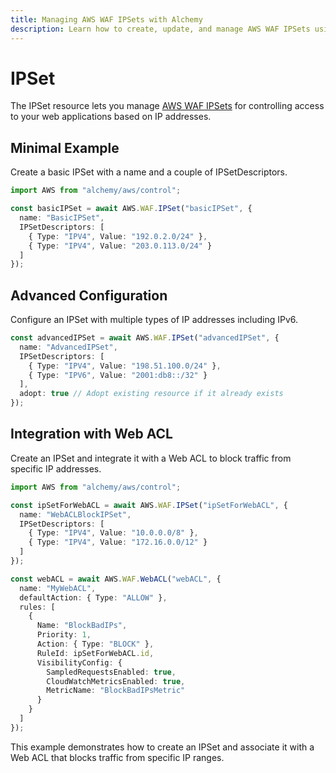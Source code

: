 ```yaml
---
title: Managing AWS WAF IPSets with Alchemy
description: Learn how to create, update, and manage AWS WAF IPSets using Alchemy Cloud Control.
---
```


# IPSet

The IPSet resource lets you manage [AWS WAF IPSets](https://docs.aws.amazon.com/waf/latest/userguide/) for controlling access to your web applications based on IP addresses.

## Minimal Example

Create a basic IPSet with a name and a couple of IPSetDescriptors.

```ts
import AWS from "alchemy/aws/control";

const basicIPSet = await AWS.WAF.IPSet("basicIPSet", {
  name: "BasicIPSet",
  IPSetDescriptors: [
    { Type: "IPV4", Value: "192.0.2.0/24" },
    { Type: "IPV4", Value: "203.0.113.0/24" }
  ]
});
```

## Advanced Configuration

Configure an IPSet with multiple types of IP addresses including IPv6.

```ts
const advancedIPSet = await AWS.WAF.IPSet("advancedIPSet", {
  name: "AdvancedIPSet",
  IPSetDescriptors: [
    { Type: "IPV4", Value: "198.51.100.0/24" },
    { Type: "IPV6", Value: "2001:db8::/32" }
  ],
  adopt: true // Adopt existing resource if it already exists
});
```

## Integration with Web ACL

Create an IPSet and integrate it with a Web ACL to block traffic from specific IP addresses.

```ts
import AWS from "alchemy/aws/control";

const ipSetForWebACL = await AWS.WAF.IPSet("ipSetForWebACL", {
  name: "WebACLBlockIPSet",
  IPSetDescriptors: [
    { Type: "IPV4", Value: "10.0.0.0/8" },
    { Type: "IPV4", Value: "172.16.0.0/12" }
  ]
});

const webACL = await AWS.WAF.WebACL("webACL", {
  name: "MyWebACL",
  defaultAction: { Type: "ALLOW" },
  rules: [
    {
      Name: "BlockBadIPs",
      Priority: 1,
      Action: { Type: "BLOCK" },
      RuleId: ipSetForWebACL.id,
      VisibilityConfig: {
        SampledRequestsEnabled: true,
        CloudWatchMetricsEnabled: true,
        MetricName: "BlockBadIPsMetric"
      }
    }
  ]
});
``` 

This example demonstrates how to create an IPSet and associate it with a Web ACL that blocks traffic from specific IP ranges.
